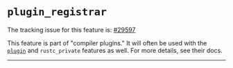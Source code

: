 # `plugin_registrar`

The tracking issue for this feature is: [#29597]

[#29597]: https://github.com/rust-lang/rust/issues/29597

This feature is part of "compiler plugins." It will often be used with the
[`plugin`] and `rustc_private` features as well. For more details, see
their docs.

[`plugin`]: plugin.html

------------------------
